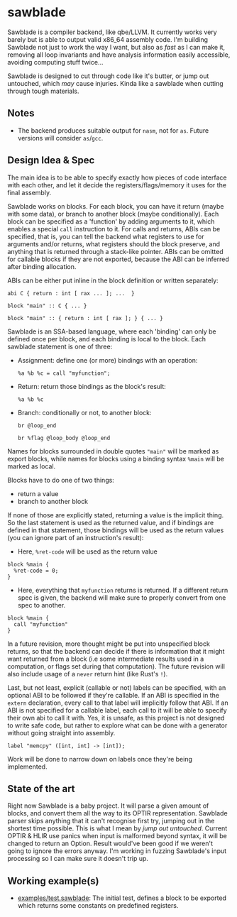 # sawblade

Sawblade is a compiler backend, like qbe/LLVM. It currently works very barely but is able to output valid x86_64 assembly code.
I'm building Sawblade not just to work the way I want, but also as *fast* as I can make it, removing all loop invariants and
have analysis information easily accessible, avoiding computing stuff twice...

Sawblade is designed to cut through code like it's butter, or jump out untouched, which *may* cause injuries. 
Kinda like a sawblade when cutting through tough materials.

## Notes

- The backend produces suitable output for `nasm`, not for `as`. Future versions will consider `as`/`gcc`.

## Design Idea & Spec

The main idea is to be able to specify exactly how pieces of code interface with each other, and let it decide
the registers/flags/memory it uses for the final assembly. 

Sawblade works on blocks. For each block, you can have it return (maybe with some data), or branch to another block (maybe conditionally). Each block can be specified
as a 'function' by adding arguments to it, which enables a special `call` instruction to it. For calls and returns, ABIs can be specified, that is, you can tell the
backend what registers to use for arguments and/or returns, what registers should the block preserve, and anything that is returned through a stack-like pointer. ABIs can
be omitted for callable blocks if they are not exported, because the ABI can be inferred after binding allocation.


ABIs can be either put inline in the block definition or written separately:


```sawblade
abi C { return : int [ rax ... ]; ...  }

block "main" :: C { ... }
```

```sawblade
block "main" :: { return : int [ rax ]; } { ... }
```


Sawblade is an SSA-based language, where each 'binding' can only be defined once per block, and each binding is local to the block. 
Each sawblade statement is one of three:

  - Assignment: define one (or more) bindings with an operation:
    ```sawblade
    %a %b %c = call "myfunction";
    ```
  - Return: return those bindings as the block's result:
    ```sawblade
    %a %b %c
    ```
  - Branch: conditionally or not, to another block:
    ```sawblade
    br @loop_end
    ```
    ```sawblade
    br %flag @loop_body @loop_end
    ```


Names for blocks surrounded in double quotes `"main"` will be marked as export blocks, while  names for blocks using a binding syntax `%main` will be marked as local.

Blocks have to do one of two things:
  - return a value
  - branch to another block

If none of those are explicitly stated, returning a value is the implicit thing. So the last statement is used as the returned value, and if bindings are defined
in that statement, those bindings will be used as the return values (you can ignore part of an instruction's result):

- Here, `%ret-code` will be used as the return value
```sawblade
block %main {
  %ret-code = 0;
}
```
- Here, everything that `myfunction` returns is returned. If a different return spec is given, the backend will make sure to properly convert from one spec to another.
```sawblade
block %main {
  call "myfunction"
}
```

In a future revision, more thought might be put into unspecified block returns, so that the backend can decide if there is information that it might want
returned from a block (i.e some intermediate results used in a computation, or flags set during that computation). The future revision will also include usage
of a `never` return hint (like Rust's `!`).


Last, but not least, explicit (callable or not) labels can be specified, with an optional ABI to be followed if they're callable. If an ABI is specified in the `extern` declaration, every
call to that label will implicitly follow that ABI. If an ABI is not specified for a callable label, each call to it will be able to specify their own abi to call it with. Yes, it is unsafe, as this
project is not designed to write safe code, but rather to explore what can be done with a generator without going straight into assembly.

```sawblade
label "memcpy" ([int, int] -> [int]);
```

Work will be done to narrow down on labels once they're being implemented.

## State of the art

Right now Sawblade is a baby project. It will parse a given amount of blocks, and convert them all the way to its OPTIR representation.
Sawblade parser skips anything that it can't recognise first try, jumping out in the shortest time possible. This is what I mean by *jump out untouched*.
Current OPTIR & HLIR use panics when input is malformed beyond syntax, it will be changed to return an Option. Result would've been good if we weren't going
to ignore the errors anyway.
I'm working in fuzzing Sawblade's input processing so I can make sure it doesn't trip up.


## Working example(s)

- [examples/test.sawblade](./examples/test.sawblade): The initial test, defines a block to be exported which returns some constants on predefined registers.

